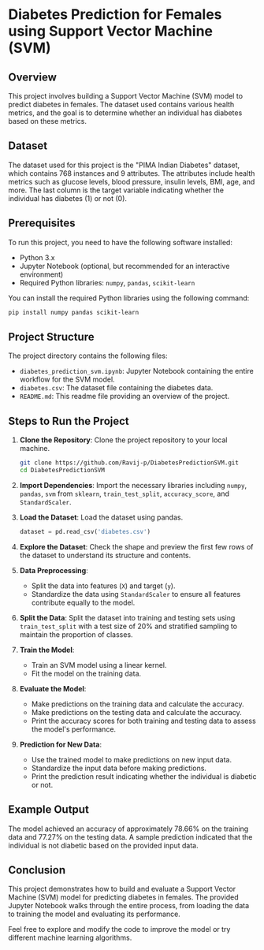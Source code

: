 # Diabetes Prediction for Females using Support Vector Machine (SVM)

## Overview
This project involves building a Support Vector Machine (SVM) model to predict diabetes in females. The dataset used contains various health metrics, and the goal is to determine whether an individual has diabetes based on these metrics.

## Dataset
The dataset used for this project is the "PIMA Indian Diabetes" dataset, which contains 768 instances and 9 attributes. The attributes include health metrics such as glucose levels, blood pressure, insulin levels, BMI, age, and more. The last column is the target variable indicating whether the individual has diabetes (1) or not (0).

## Prerequisites
To run this project, you need to have the following software installed:
- Python 3.x
- Jupyter Notebook (optional, but recommended for an interactive environment)
- Required Python libraries: `numpy`, `pandas`, `scikit-learn`

You can install the required Python libraries using the following command:
```bash
pip install numpy pandas scikit-learn
```

## Project Structure
The project directory contains the following files:
- `diabetes_prediction_svm.ipynb`: Jupyter Notebook containing the entire workflow for the SVM model.
- `diabetes.csv`: The dataset file containing the diabetes data.
- `README.md`: This readme file providing an overview of the project.

## Steps to Run the Project

1. **Clone the Repository**: Clone the project repository to your local machine.
    ```bash
    git clone https://github.com/Ravij-p/DiabetesPredictionSVM.git
    cd DiabetesPredictionSVM
    ```

2. **Import Dependencies**: Import the necessary libraries including `numpy`, `pandas`, `svm` from `sklearn`, `train_test_split`, `accuracy_score`, and `StandardScaler`.

3. **Load the Dataset**: Load the dataset using pandas.
    ```python
    dataset = pd.read_csv('diabetes.csv')
    ```

4. **Explore the Dataset**: Check the shape and preview the first few rows of the dataset to understand its structure and contents.

5. **Data Preprocessing**:
    - Split the data into features (`X`) and target (`y`).
    - Standardize the data using `StandardScaler` to ensure all features contribute equally to the model.

6. **Split the Data**: Split the dataset into training and testing sets using `train_test_split` with a test size of 20% and stratified sampling to maintain the proportion of classes.

7. **Train the Model**:
    - Train an SVM model using a linear kernel.
    - Fit the model on the training data.

8. **Evaluate the Model**:
    - Make predictions on the training data and calculate the accuracy.
    - Make predictions on the testing data and calculate the accuracy.
    - Print the accuracy scores for both training and testing data to assess the model's performance.

9. **Prediction for New Data**:
    - Use the trained model to make predictions on new input data.
    - Standardize the input data before making predictions.
    - Print the prediction result indicating whether the individual is diabetic or not.

## Example Output
The model achieved an accuracy of approximately 78.66% on the training data and 77.27% on the testing data. A sample prediction indicated that the individual is not diabetic based on the provided input data.

## Conclusion
This project demonstrates how to build and evaluate a Support Vector Machine (SVM) model for predicting diabetes in females. The provided Jupyter Notebook walks through the entire process, from loading the data to training the model and evaluating its performance.

Feel free to explore and modify the code to improve the model or try different machine learning algorithms.
